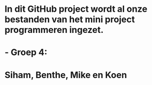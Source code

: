 # In dit GitHub project wordt al onze bestanden van het mini project programmeren ingezet.

# - Groep 4:
# Siham, Benthe, Mike en Koen
